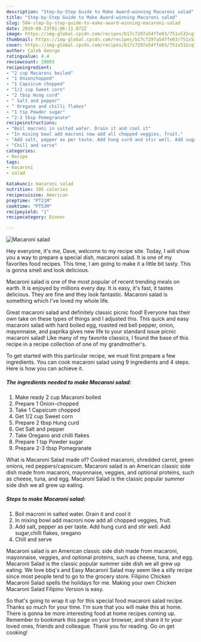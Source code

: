 ```yaml
---
description: "Step-by-Step Guide to Make Award-winning Macaroni salad"
title: "Step-by-Step Guide to Make Award-winning Macaroni salad"
slug: 584-step-by-step-guide-to-make-award-winning-macaroni-salad
date: 2020-08-23T01:06:11.872Z
image: https://img-global.cpcdn.com/recipes/b17c7297a54ffe03/751x532cq70/macaroni-salad-recipe-main-photo.jpg
thumbnail: https://img-global.cpcdn.com/recipes/b17c7297a54ffe03/751x532cq70/macaroni-salad-recipe-main-photo.jpg
cover: https://img-global.cpcdn.com/recipes/b17c7297a54ffe03/751x532cq70/macaroni-salad-recipe-main-photo.jpg
author: Caleb George
ratingvalue: 4.4
reviewcount: 19803
recipeingredient:
- "2 cup Macaroni boiled"
- "1 Onionchopped"
- "1 Capsicum chopped"
- "1/2 cup Sweet corn"
- "2 tbsp Hung curd"
- " Salt and pepper"
- " Oregano and chilli flakes"
- "1 tsp Powder sugar"
- "2-3 tbsp Pomegranate"
recipeinstructions:
- "Boil macroni in salted water. Drain it and cool it"
- "In mixing bowl add macroni now add all chopped veggies, fruit."
- "Add salt, pepper as per taste. Add hung curd and stir well. Add sugar,chilli flakes, oregano"
- "Chill and serve"
categories:
- Recipe
tags:
- macaroni
- salad

katakunci: macaroni salad 
nutrition: 105 calories
recipecuisine: American
preptime: "PT21M"
cooktime: "PT53M"
recipeyield: "1"
recipecategory: Dinner

---
```



![Macaroni salad](https://img-global.cpcdn.com/recipes/b17c7297a54ffe03/751x532cq70/macaroni-salad-recipe-main-photo.jpg)

Hey everyone, it's me, Dave, welcome to my recipe site. Today, I will show you a way to prepare a special dish, macaroni salad. It is one of my favorites food recipes. This time, I am going to make it a little bit tasty. This is gonna smell and look delicious.

Macaroni salad is one of the most popular of recent trending meals on earth. It is enjoyed by millions every day. It is easy, it's fast, it tastes delicious. They are fine and they look fantastic. Macaroni salad is something which I've loved my whole life.

Great macaroni salad and definitely classic picnic food! Everyone has their own take on these types of things and I adjusted this. This quick and easy macaroni salad with hard boiled egg, roasted red bell pepper, onion, mayonnaise, and paprika gives new life to your standard issue picnic macaroni salad! Like many of my favorite classics, I found the base of this recipe in a recipe collection of one of my grandmother&#39;s.


To get started with this particular recipe, we must first prepare a few ingredients. You can cook macaroni salad using 9 ingredients and 4 steps. Here is how you can achieve it.

<!--inarticleads1-->

##### The ingredients needed to make Macaroni salad:

1. Make ready 2 cup Macaroni boiled
1. Prepare 1 Onion-chopped
1. Take 1 Capsicum chopped
1. Get 1/2 cup Sweet corn
1. Prepare 2 tbsp Hung curd
1. Get  Salt and pepper
1. Take  Oregano and chilli flakes
1. Prepare 1 tsp Powder sugar
1. Prepare 2-3 tbsp Pomegranate


What is Macaroni Salad made of? Cooked macaroni, shredded carrot, green onions, red peppers/capsicum. Macaroni salad is an American classic side dish made from macaroni, mayonnaise, veggies, and optional proteins, such as cheese, tuna, and egg. Macaroni Salad is the classic popular summer side dish we all grew up eating. 

<!--inarticleads2-->

##### Steps to make Macaroni salad:

1. Boil macroni in salted water. Drain it and cool it
1. In mixing bowl add macroni now add all chopped veggies, fruit.
1. Add salt, pepper as per taste. Add hung curd and stir well. Add sugar,chilli flakes, oregano
1. Chill and serve


Macaroni salad is an American classic side dish made from macaroni, mayonnaise, veggies, and optional proteins, such as cheese, tuna, and egg. Macaroni Salad is the classic popular summer side dish we all grew up eating. We love bbq&#39;s and Easy Macaroni Salad may seem like a silly recipe since most people tend to go to the grocery store. Filipino Chicken Macaroni Salad spells the holidays for me. Making your own Chicken Macaroni Salad Filipino Version is easy. 

So that's going to wrap it up for this special food macaroni salad recipe. Thanks so much for your time. I'm sure that you will make this at home. There is gonna be more interesting food at home recipes coming up. Remember to bookmark this page on your browser, and share it to your loved ones, friends and colleague. Thank you for reading. Go on get cooking!

